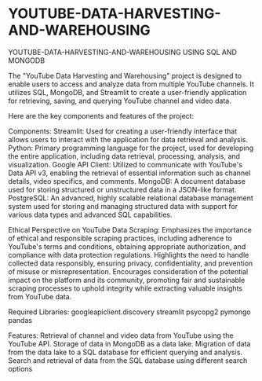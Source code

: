# YOUTUBE-DATA-HARVESTING-AND-WAREHOUSING
YOUTUBE-DATA-HARVESTING-AND-WAREHOUSING USING SQL AND MONGODB

The "YouTube Data Harvesting and Warehousing" project is designed to enable users to access and analyze data from multiple YouTube channels. It utilizes SQL, MongoDB, and Streamlit to create a user-friendly application for retrieving, saving, and querying YouTube channel and video data.

Here are the key components and features of the project:

Components:
Streamlit: Used for creating a user-friendly interface that allows users to interact with the application for data retrieval and analysis.
Python: Primary programming language for the project, used for developing the entire application, including data retrieval, processing, analysis, and visualization.
Google API Client: Utilized to communicate with YouTube's Data API v3, enabling the retrieval of essential information such as channel details, video specifics, and comments.
MongoDB: A document database used for storing structured or unstructured data in a JSON-like format.
PostgreSQL: An advanced, highly scalable relational database management system used for storing and managing structured data with support for various data types and advanced SQL capabilities.

Ethical Perspective on YouTube Data Scraping:
Emphasizes the importance of ethical and responsible scraping practices, including adherence to YouTube's terms and conditions, obtaining appropriate authorization, and compliance with data protection regulations.
Highlights the need to handle collected data responsibly, ensuring privacy, confidentiality, and prevention of misuse or misrepresentation.
Encourages consideration of the potential impact on the platform and its community, promoting fair and sustainable scraping processes to uphold integrity while extracting valuable insights from YouTube data.

Required Libraries:
googleapiclient.discovery
streamlit
psycopg2
pymongo
pandas

Features:
Retrieval of channel and video data from YouTube using the YouTube API.
Storage of data in MongoDB as a data lake.
Migration of data from the data lake to a SQL database for efficient querying and analysis.
Search and retrieval of data from the SQL database using different search options
